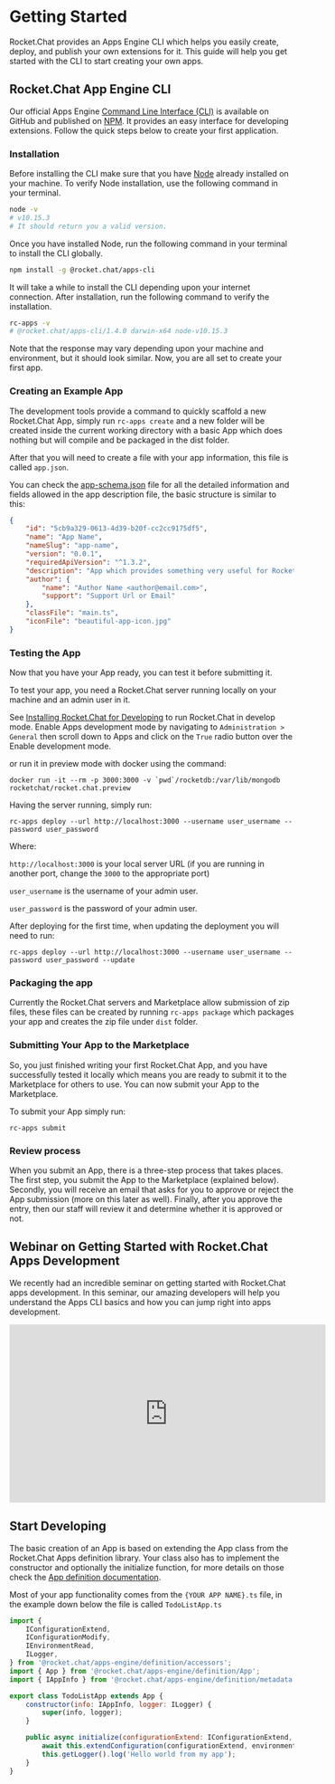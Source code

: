 # Getting Started

Rocket.Chat provides an Apps Engine CLI which helps you easily create, deploy, and publish your own extensions for it. This guide will help you get started with the CLI to start creating your own apps.

## Rocket.Chat App Engine CLI

Our official Apps Engine [Command Line Interface (CLI)](https://github.com/RocketChat/Rocket.Chat.Apps-cli) is available on GitHub and published on [NPM](https://www.npmjs.com/package/@rocket.chat/apps-cli). It provides an easy interface for developing extensions. Follow the quick steps below to create your first application.

### Installation

Before installing the CLI make sure that you have [Node](https://nodejs.org/en/) already installed on your machine. To verify Node installation, use the following command in your terminal.

```sh
node -v
# v10.15.3
# It should return you a valid version.
```

Once you have installed Node, run the following command in your terminal to install the CLI globally.

```sh
npm install -g @rocket.chat/apps-cli
```

It will take a while to install the CLI depending upon your internet connection. After installation, run the following command to verify the installation.

```sh
rc-apps -v
# @rocket.chat/apps-cli/1.4.0 darwin-x64 node-v10.15.3
```

Note that the response may vary depending upon your machine and environment, but it should look similar. Now, you are all set to create your first app.

### Creating an Example App

The development tools provide a command to quickly scaffold a new Rocket.Chat App, simply run `rc-apps create` and a new folder will be created inside the current working directory with a basic App which does nothing but will compile and be packaged in the dist folder.

After that you will need to create a file with your app information, this file is called `app.json`.

You can check the [app-schema.json](https://github.com/RocketChat/Rocket.Chat.Apps-cli) file for all the detailed information and fields allowed in the app description file, the basic structure is similar to this:

```json
{
    "id": "5cb9a329-0613-4d39-b20f-cc2cc9175df5",
    "name": "App Name",
    "nameSlug": "app-name",
    "version": "0.0.1",
    "requiredApiVersion": "^1.3.2",
    "description": "App which provides something very useful for Rocket.Chat users.",
    "author": {
        "name": "Author Name <author@email.com>",
        "support": "Support Url or Email"
    },
    "classFile": "main.ts",
    "iconFile": "beautiful-app-icon.jpg"
}
```

### Testing the App

Now that you have your App ready, you can test it before submitting it.

To test your app, you need a Rocket.Chat server running locally on your machine and an admin user in it.

See [Installing Rocket.Chat for Developing](../../quick-start/) to run Rocket.Chat in develop mode.
Enable Apps development mode by navigating to `Administration > General` then scroll down to Apps and click on the `True` radio button over the Enable development mode.

or run it in preview mode with docker using the command:

```
docker run -it --rm -p 3000:3000 -v `pwd`/rocketdb:/var/lib/mongodb rocketchat/rocket.chat.preview
```

 Having the server running, simply run:

`rc-apps deploy --url http://localhost:3000 --username user_username --password user_password`

Where:

`http://localhost:3000` is your local server URL (if you are running in another port, change the `3000` to the appropriate port)

`user_username` is the username of your admin user.

`user_password` is the password of your admin user.

After deploying for the first time, when updating the deployment you will need to run:

`rc-apps deploy --url http://localhost:3000 --username user_username --password user_password --update`

### Packaging the app

Currently the Rocket.Chat servers and Marketplace allow submission of zip files, these files can be created by running `rc-apps package`  which packages your app and creates the zip file under `dist` folder.

### Submitting Your App to the Marketplace

So, you just finished writing your first Rocket.Chat App, and you have successfully tested it locally which means you are ready to submit it to the Marketplace for others to use. You can now submit your App to the Marketplace.

To submit your App simply run:

`rc-apps submit`

### Review process

When you submit an App, there is a three-step process that takes places. The first step, you submit the App to the Marketplace (explained below). Secondly, you will receive an email that asks for you to approve or reject the App submission (more on this later as well). Finally, after you approve the entry, then our staff will review it and determine whether it is approved or not.

## Webinar on Getting Started with Rocket.Chat Apps Development

We recently had an incredible seminar on getting started with Rocket.Chat apps development. In this seminar, our amazing developers will help you understand the Apps CLI basics and how you can jump right into apps development.

<iframe width="560" height="315" src="https://www.youtube.com/embed/PaFPeD6QG9k" frameborder="0" allow="accelerometer; autoplay; encrypted-media; gyroscope; picture-in-picture" allowfullscreen></iframe>

## Start Developing

The basic creation of an App is based on extending the App class from the Rocket.Chat Apps definition library. Your class also has to implement the constructor and optionally the initialize function, for more details on those check the [App definition documentation](https://rocketchat.github.io/Rocket.Chat.Apps-engine/classes/app.html).

Most of your app functionality comes from the `{YOUR APP NAME}.ts` file, in the example down below the file is called `TodoListApp.ts`

```javascript
import {
    IConfigurationExtend,
    IConfigurationModify,
    IEnvironmentRead,
    ILogger,
} from '@rocket.chat/apps-engine/definition/accessors';
import { App } from '@rocket.chat/apps-engine/definition/App';
import { IAppInfo } from '@rocket.chat/apps-engine/definition/metadata';

export class TodoListApp extends App {
    constructor(info: IAppInfo, logger: ILogger) {
        super(info, logger);
    }

    public async initialize(configurationExtend: IConfigurationExtend, environmentRead: IEnvironmentRead): Promise<void> {
        await this.extendConfiguration(configurationExtend, environmentRead);
        this.getLogger().log('Hello world from my app');
    }
}
```
